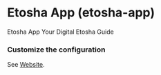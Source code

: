 # Etosha App (etosha-app)

Etosha App Your Digital Etosha Guide

<!-- ## Install the dependencies
```bash
yarn
```

### Start the app in development mode (hot-code reloading, error reporting, etc.)
```bash
quasar dev
```

### Lint the files
```bash
yarn run lint
```

### Build the app for production
```bash
quasar build
``` -->

### Customize the configuration
See [Website](https://etosha-app.vercel.app).

